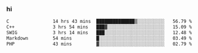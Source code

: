 ### hi  


<!--
**passer12/passer12** is a ✨ _special_ ✨ repository because its `README.md` (this file) appears on your GitHub profile.

Here are some ideas to get you started:

- 🔭 I’m currently working on ...
- 🌱 I’m currently learning ...
- 👯 I’m looking to collaborate on ...
- 🤔 I’m looking for help with ...
- 💬 Ask me about ...
- 📫 How to reach me: ...
- 😄 Pronouns: ...
- ⚡ Fun fact: ...
-->
<!--[![Top Langs](https://github-readme-stats.vercel.app/api/top-langs/?username=passer12&show_icons=true&theme=radical&count_private=true)](https://github.com/anuraghazra/github-readme-stats)-->
<!--[![Anurag's GitHub stats](https://github-readme-stats.vercel.app/api?username=passer12&show_icons=true&theme=radical&count_private=true)](https://github.com/anuraghazra/github-readme-stats)-->


<!--START_SECTION:waka-->

```txt
C                14 hrs 43 mins  ██████████████▒░░░░░░░░░░   56.79 %
C++              3 hrs 54 mins   ███▓░░░░░░░░░░░░░░░░░░░░░   15.09 %
SWIG             3 hrs 14 mins   ███░░░░░░░░░░░░░░░░░░░░░░   12.48 %
Markdown         54 mins         █░░░░░░░░░░░░░░░░░░░░░░░░   03.49 %
PHP              43 mins         ▓░░░░░░░░░░░░░░░░░░░░░░░░   02.79 %
```

<!--END_SECTION:waka-->
